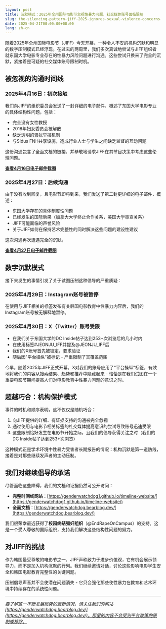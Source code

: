 ```yaml
---
layout: post
title: 沉默模式：2025年全州国际电影节忽视性暴力问题，社交媒体账号面临限制
slug: the-silencing-pattern-jiff-2025-ignores-sexual-violence-concerns-as-social-media-accounts-face-restrictions-zh-ch
date: 2025-04-21T00:00:00+00:00
lang: zh-cn
---
```


随着2025年全州国际电影节（JIFF）今天开幕，一种令人不安的机构沉默和明显的数字压制模式已经浮现。在过去的两周里，我们多次真诚地尝试与JIFF组织者就东国大学电影专业存在的性暴力风险问题进行沟通。这些尝试只换来了完全的沉默，紧接着是可疑的社交媒体账号限制时机。

## 被忽视的沟通时间线

### 2025年4月16日：初次接触
我们向JIFF的组织委员会发送了一封详细的电子邮件，概述了东国大学电影专业的具体结构性问题，包括：
- 完全没有女性教授
- 2018年妇女委员会被解散
- 缺乏透明的骚扰举报机制
- 与Sidus FNH共享设施，造成行业人士与学生之间缺乏监督的互动问题

这份沟通包含了全面文档的链接，并恭敬地请求JIFF在其节目决策中考虑这些伦理问题。

**[查看4月16日电子邮件截图](https://github.com/genderwatchdog1/timeline-website/blob/master/imgs/email-screenshots/04162025-jiff-email.png?raw=true)**

### 2025年4月27日：后续沟通
由于没有收到回复，且电影节即将到来，我们发送了第二封更详细的电子邮件，概述：
- 东国大学存在的具体制度性问题
- 已经发生的国际后果（加拿大大学终止合作关系，美国大学审查关系）
- JIFF可能面临的声誉风险
- 关于JIFF如何在保持艺术完整性的同时解决这些问题的建设性建议

这次沟通再次遭遇完全的沉默。

**[查看4月27日电子邮件截图](https://github.com/genderwatchdog1/timeline-website/blob/master/imgs/email-screenshots/04272025-jiff-email.png?raw=true)**

## 数字沉默模式

接下来发生的事情引发了关于试图压制这种倡导的严重质疑：

### 2025年4月29日：Instagram账号被暂停
在使用与JIFF相关的标签发布有关韩国电影教育中性暴力内容后，我们的Instagram账号被无解释地暂停。

### 2025年4月30日：X（Twitter）账号受限
- 在我们关于东国大学的DC Inside帖子达到253+次浏览后的几小时内
- 在使用标签#JEONJU_IFF并提及@JEONJU_IFF后
- 我们的X账号首先被锁定，要求验证
- 随后因"平台操纵"被标记 - 严重限制了其覆盖范围

今早，随着2025年JIFF正式开幕，X对我们的账号应用了"平台操纵"标签，有效地将我们的内容从搜索结果、趋势和推荐中隐藏起来 - 恰恰是在我们试图在一个重要电影节期间提高人们对电影教育中性暴力问题的意识之时。

## 超越巧合：机构保护模式

事件的时机和顺序表明，这不仅仅是随机巧合：

1. 向JIFF提供的详细、有证据支持的沟通被完全忽视
2. 通过使用与电影节相关标签的社交媒体提高意识的尝试导致账号迅速受限
3. 这些限制恰好发生在电影节开始之际，且我们的倡导获得关注之时（我们的DC Inside帖子达到253+次浏览）

这种模式正是学术环境中性暴力受害者长期报告的情况：机构沉默是第一道防线，接着是对那些继续发声者的主动压制。

## 我们对继续倡导的承诺

尽管面临这些障碍，我们的文档和证据仍然可公开访问：

- **完整时间线网站**：[https://genderwatchdog1.github.io/timeline-website/](https://genderwatchdog1.github.io/timeline-website/)
- **全面文档**：[https://genderwatchdog.bearblog.dev/](https://genderwatchdog.bearblog.dev/)

我们很荣幸最近获得了**校园终结强奸组织**（@EndRapeOnCampus）的支持，这是一个受人尊敬的国际组织，支持我们解决这些结构性问题的努力。

## 对JIFF的挑战

作为韩国最受尊敬的电影节之一，JIFF声称致力于进步价值观，它有机会展示领导力，而不是加入机构沉默的行列。我们继续邀请对话，讨论这些影响电影学生安全和韩国电影教育完整性的关键问题。

压制倡导声音并不会使潜在问题消失 - 它只会强化那些使性暴力在教育和艺术环境中持续存在的系统性问题。

---

*要了解这一不断发展局势的最新情况，请关注我们的网站[https://genderwatchdog.bearblog.dev/](https://genderwatchdog.bearblog.dev/)，那里的内容不会受到平台政策的限制或移除。* 